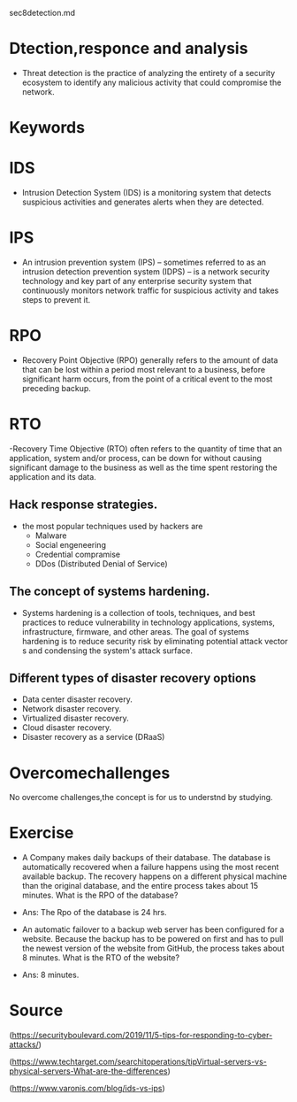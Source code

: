 sec8detection.md
# Dtection,responce and analysis
- Threat detection is the practice of analyzing the entirety of a security ecosystem to identify any malicious activity that could compromise the network.

# Keywords
 # IDS
 - Intrusion Detection System (IDS) is a monitoring system that detects suspicious activities and      generates alerts when they are detected. 

 # IPS

 - An intrusion prevention system (IPS) – sometimes referred to as an intrusion detection prevention system (IDPS) – is a network security technology and key part of any enterprise security system that continuously monitors network traffic for suspicious activity and takes steps to prevent it.

 # RPO

 - Recovery Point Objective (RPO) generally refers to the amount of data that can be lost within a period most relevant to a business, before significant harm occurs, from the point of a critical event to the most preceding backup.

 # RTO

 -Recovery Time Objective (RTO) often refers to the quantity of time that an application, system and/or process, can be down for without causing significant damage to the business as well as the time spent restoring the application and its data.

 ## Hack response strategies.
  - the most popular techniques used by hackers are
      - Malware
      - Social engeneering
      - Credential compramise
      - DDos (Distributed Denial of Service)

 ## The concept of systems hardening.

   - Systems hardening is a collection of tools, techniques, and best practices to reduce vulnerability in technology applications, systems, infrastructure, firmware, and other areas. The goal of systems hardening is to reduce security risk by eliminating potential attack vector s and condensing the system's attack surface.
 
## Different types of disaster recovery options

  - Data center disaster recovery.
  -  Network disaster recovery.
  - Virtualized disaster recovery.
  - Cloud disaster recovery.
  - Disaster recovery as a service (DRaaS) 

# Overcomechallenges
 No overcome challenges,the concept is for us to understnd by studying.


# Exercise
- A Company makes daily backups of their database. The database is automatically recovered when a failure happens using the most recent available backup. The recovery happens on a different physical machine than the original database, and the entire process takes about 15 minutes. What is the RPO of the database?

 - Ans: The Rpo of the database is 24 hrs.

- An automatic failover to a backup web server has been configured for a website. Because the backup has to be powered on first and has to pull the newest version of the website from GitHub, the process takes about 8 minutes. What is the RTO of the website?

- Ans: 8 minutes.

# Source
(https://securityboulevard.com/2019/11/5-tips-for-responding-to-cyber-attacks/)

(https://www.techtarget.com/searchitoperations/tipVirtual-servers-vs-physical-servers-What-are-the-differences)

(https://www.varonis.com/blog/ids-vs-ips)


